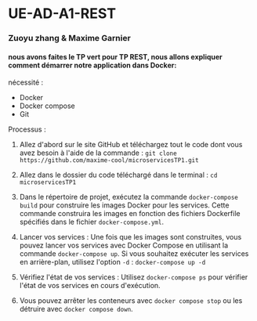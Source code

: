 # UE-AD-A1-REST

### Zuoyu zhang & Maxime Garnier

#### nous avons faites le TP vert pour TP REST, nous allons expliquer comment démarrer notre application dans Docker: 

nécessité : 
- Docker
- Docker compose
- Git 

Processus :

1. Allez d'abord sur le site GitHub et téléchargez tout le code dont vous avez besoin à l'aide de la commande : `git clone https://github.com/maxime-cool/microservicesTP1.git`

2. Allez dans le dossier du code téléchargé dans le terminal : `cd microservicesTP1`

3. Dans le répertoire de projet, exécutez la commande `docker-compose build` pour construire les images Docker pour les services. Cette commande construira les images en fonction des fichiers Dockerfile spécifiés dans le fichier `docker-compose.yml`.

4. Lancer vos services : Une fois que les images sont construites, vous pouvez lancer vos services avec Docker Compose en utilisant la commande `docker-compose up`. Si vous souhaitez exécuter les services en arrière-plan, utilisez l'option `-d` : `docker-compose up -d`

5. Vérifiez l'état de vos services : Utilisez `docker-compose ps` pour vérifier l'état de vos services en cours d'exécution.

6. Vous pouvez arrêter les conteneurs avec `docker compose stop` ou les détruire avec `docker compose down`.
